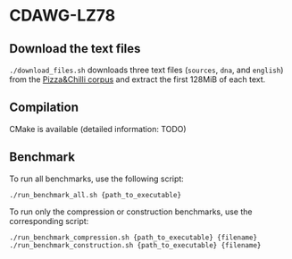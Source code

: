 # CDAWG-LZ78

## Download the text files
`./download_files.sh` downloads three text files (`sources`, `dna`, and `english`) from the [Pizza&Chilli corpus](http://pizzachili.dcc.uchile.cl/) and
extract the first 128MiB of each text.

## Compilation

CMake is available (detailed information: TODO)

## Benchmark

To run all benchmarks, use the following script:
```
./run_benchmark_all.sh {path_to_executable}
```

To run only the compression or construction benchmarks, use the corresponding script:
```
./run_benchmark_compression.sh {path_to_executable} {filename} 
./run_benchmark_construction.sh {path_to_executable} {filename} 
```
